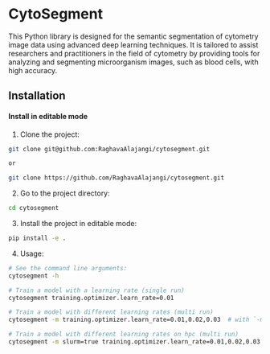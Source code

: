 # CytoSegment

This Python library is designed for the semantic segmentation of cytometry 
image data using advanced deep learning techniques. It is tailored to assist 
researchers and practitioners in the field of cytometry by providing 
tools for analyzing and segmenting microorganism images, such 
as blood cells, with high accuracy.

## Installation

#### Install in editable mode

1. Clone the project:  
```bash
git clone git@github.com:RaghavaAlajangi/cytosegment.git

or 

git clone https://github.com/RaghavaAlajangi/cytosegment.git
```

2. Go to the project directory:
```bash
cd cytosegment
```

3. Install the project in editable mode:  
```bash
pip install -e .
```

4. Usage:
```bash
# See the command line arguments:
cytosegment -h

# Train a model with a learning rate (single run)
cytosegment training.optimizer.learn_rate=0.01

# Train a model with different learning rates (multi run)
cytosegment -m training.optimizer.learn_rate=0.01,0.02,0.03  # with `-m` for multirun

# Train a model with different learning rates on hpc (multi run)
cytosegment -m slurm=true training.optimizer.learn_rate=0.01,0.02,0.03  # with `slurm=true` to run experiment on HPC
```